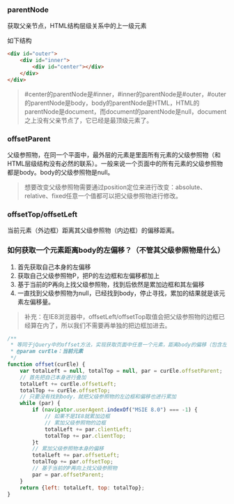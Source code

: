 ### parentNode
获取父亲节点，HTML结构层级关系中的上一级元素

如下结构
```html
<div id="outer">
    <div id="inner">
        <div id="center"></div>
    </div>
</div>
```
> #center的parentNode是#inner，#inner的parentNode是#outer，#outer的parentNode是body，body的parentNode是HTML，HTML的parentNode是document，而document的parentNode是null，document之上没有父亲节点了，它已经是最顶级元素了。

### offsetParent
父级参照物，在同一个平面中，最外层的元素是里面所有元素的父级参照物（和HTML层级结构没有必然的联系）。一般来说一个页面中的所有元素的父级参照物都是body。body的父级参照物是null。
> 想要改变父级参照物需要通过position定位来进行改变：absolute、relative、fixed任意一个值都可以把父级参照物进行修改。

### offsetTop/offsetLeft
当前元素（外边框）距离其父级参照物（内边框）的偏移距离。

### 如何获取一个元素距离body的左偏移？（不管其父级参照物是什么）
1. 首先获取自己本身的左偏移
2. 获取自己父级参照物P，把P的左边框和左偏移都加上
3. 基于当前的P再向上找父级参照物，找到后依然是累加边框和其左偏移
4. 一直找到父级参照物为null，已经找到body，停止寻找，累加的结果就是该元素左偏移量。
> 补充：在IE8浏览器中，offsetLeft/offsetTop取值会把父级参照物的边框已经算在内了，所以我们不需要再单独的把边框加进去。
```javascript
/**
 * 等同于jQuery中的offset方法，实现获取页面中任意一个元素，距离body的偏移（包含左偏移和上偏移），不管当前父级参照物是谁
 * @param curEle：当前元素
 */
function offset(curEle) {
    var totalLeft = null, totalTop = null, par = curEle.offsetParent;
    // 首先把自己本身进行叠加
    totalLeft += curEle.offsetLeft;
    totalTop += curEle.offsetTop;
    // 只要没有找到body，就把父级参照物的左边框和偏移也进行累加
    while (par) {
        if (navigator.userAgent.indexOf("MSIE 8.0") === -1) {
            // 如果不是IE8就累加边框
            // 累加父级参照物的边框
            totalLeft += par.clientLeft;
            totalTop += par.clientTop;   
        }t
        // 累加父级参照物本身的偏移
        totalLeft += par.offsetLeft;
        totalTop += par.offsetTop;
        // 基于当前的P再向上找父级参照物
        par = par.offsetParent;
    }
    return {left: totalLeft, top: totalTop};
}
```